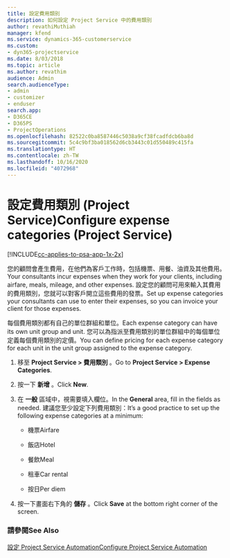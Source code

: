 ```yaml
---
title: 設定費用類別
description: 如何設定 Project Service 中的費用類別
author: revathiMuthiah
manager: kfend
ms.service: dynamics-365-customerservice
ms.custom:
- dyn365-projectservice
ms.date: 8/03/2018
ms.topic: article
ms.author: revathim
audience: Admin
search.audienceType:
- admin
- customizer
- enduser
search.app:
- D365CE
- D365PS
- ProjectOperations
ms.openlocfilehash: 82522c0ba8587446c5038a9cf38fcadfdcb6ba8d
ms.sourcegitcommit: 5c4c9bf3ba018562d6cb3443c01d550489c415fa
ms.translationtype: HT
ms.contentlocale: zh-TW
ms.lasthandoff: 10/16/2020
ms.locfileid: "4072968"
---
```

# <a name="configure-expense-categories-project-service"></a><span data-ttu-id="f4761-103">設定費用類別 (Project Service)</span><span class="sxs-lookup"><span data-stu-id="f4761-103">Configure expense categories (Project Service)</span></span>

[!INCLUDE[cc-applies-to-psa-app-1x-2x](../includes/cc-applies-to-psa-app-1x-2x.md)]

<span data-ttu-id="f4761-104">您的顧問會產生費用，在他們為客戶工作時，包括機票、用餐、油資及其他費用。</span><span class="sxs-lookup"><span data-stu-id="f4761-104">Your consultants incur expenses when they work for your clients, including airfare, meals, mileage, and other expenses.</span></span> <span data-ttu-id="f4761-105">設定您的顧問可用來輸入其費用的費用類別，您就可以對客戶開立這些費用的發票。</span><span class="sxs-lookup"><span data-stu-id="f4761-105">Set up expense categories your consultants can use to enter their expenses, so you can invoice your client for those expenses.</span></span>  
  
<span data-ttu-id="f4761-106">每個費用類別都有自己的單位群組和單位。</span><span class="sxs-lookup"><span data-stu-id="f4761-106">Each expense category can have its own unit group and unit.</span></span> <span data-ttu-id="f4761-107">您可以為指派至費用類別的單位群組中的每個單位定義每個費用類別的定價。</span><span class="sxs-lookup"><span data-stu-id="f4761-107">You can define pricing for each expense category for each unit in the unit group assigned to the expense category.</span></span>  
  
1.  <span data-ttu-id="f4761-108">移至 **Project Service > 費用類別** 。</span><span class="sxs-lookup"><span data-stu-id="f4761-108">Go to **Project Service > Expense Categories**.</span></span>  
  
2.  <span data-ttu-id="f4761-109">按一下 **新增** 。</span><span class="sxs-lookup"><span data-stu-id="f4761-109">Click **New**.</span></span>  
  
3.  <span data-ttu-id="f4761-110">在 **一般** 區域中，視需要填入欄位。</span><span class="sxs-lookup"><span data-stu-id="f4761-110">In the **General** area, fill in the fields as needed.</span></span> <span data-ttu-id="f4761-111">建議您至少設定下列費用類別：</span><span class="sxs-lookup"><span data-stu-id="f4761-111">It’s a good practice to set up the following expense categories at a minimum:</span></span>  
  
    -   <span data-ttu-id="f4761-112">機票</span><span class="sxs-lookup"><span data-stu-id="f4761-112">Airfare</span></span>  
  
    -   <span data-ttu-id="f4761-113">飯店</span><span class="sxs-lookup"><span data-stu-id="f4761-113">Hotel</span></span>  
  
    -   <span data-ttu-id="f4761-114">餐飲</span><span class="sxs-lookup"><span data-stu-id="f4761-114">Meal</span></span>  
  
    -   <span data-ttu-id="f4761-115">租車</span><span class="sxs-lookup"><span data-stu-id="f4761-115">Car rental</span></span>  
  
    -   <span data-ttu-id="f4761-116">按日</span><span class="sxs-lookup"><span data-stu-id="f4761-116">Per diem</span></span>  
  
4.  <span data-ttu-id="f4761-117">按一下畫面右下角的 **儲存** 。</span><span class="sxs-lookup"><span data-stu-id="f4761-117">Click **Save** at the bottom right corner of the screen.</span></span>  
  
### <a name="see-also"></a><span data-ttu-id="f4761-118">請參閱</span><span class="sxs-lookup"><span data-stu-id="f4761-118">See Also</span></span>  
 [<span data-ttu-id="f4761-119">設定 Project Service Automation</span><span class="sxs-lookup"><span data-stu-id="f4761-119">Configure Project Service Automation</span></span>](../psa/configure.md)
